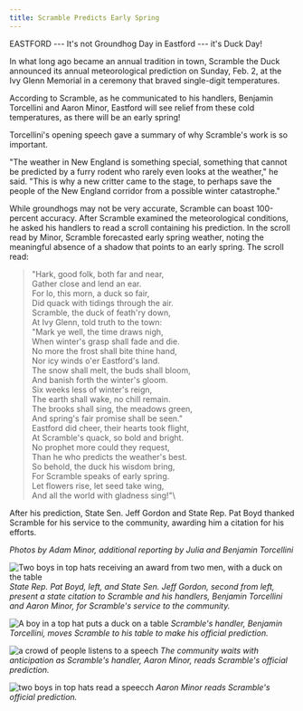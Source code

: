 ```yaml
---
title: Scramble Predicts Early Spring
---
```


EASTFORD --- It's not Groundhog Day in Eastford --- it's Duck Day!

In what long ago became an annual tradition in town, Scramble the Duck
announced its annual meteorological prediction on Sunday, Feb. 2, at the
Ivy Glenn Memorial in a ceremony that braved single-digit temperatures.

According to Scramble, as he communicated to his handlers, Benjamin
Torcellini and Aaron Minor, Eastford will see relief from these cold
temperatures, as there will be an early spring!

Torcellini's opening speech gave a summary of why Scramble's work is
so important.

"The weather in New England is something special, something that cannot
be predicted by a furry rodent who rarely even looks at the weather," he
said. "This is why a new critter came to the stage, to perhaps save the
people of the New England corridor from a possible winter catastrophe."

While groundhogs may not be very accurate, Scramble can boast
100-percent accuracy. After Scramble examined the meteorological
conditions, he asked his handlers to read a scroll containing his
prediction. In the scroll read by Minor, Scramble forecasted early
spring weather, noting the meaningful absence of a shadow that points to
an early spring. The scroll read:

> "Hark, good folk, both far and near,\
> Gather close and lend an ear.\
> For lo, this morn, a duck so fair,\
> Did quack with tidings through the air.\
> Scramble, the duck of feath'ry down,\
> At Ivy Glenn, told truth to the town:\
> "Mark ye well, the time draws nigh,\
> When winter's grasp shall fade and die.\
> No more the frost shall bite thine hand,\
> Nor icy winds o'er Eastford's land.\
> The snow shall melt, the buds shall bloom,\
> And banish forth the winter's gloom.\
> Six weeks less of winter's reign,\
> The earth shall wake, no chill remain.\
> The brooks shall sing, the meadows green,\
> And spring's fair promise shall be seen."\
> Eastford did cheer, their hearts took flight,\
> At Scramble's quack, so bold and bright.\
> No prophet more could they request,\
> Than he who predicts the weather's best.\
> So behold, the duck his wisdom bring,\
> For Scramble speaks of early spring.\
> Let flowers rise, let seed take wing,\
> And all the world with gladness sing!"\

After his prediction, State Sen. Jeff Gordon and State Rep. Pat Boyd
thanked Scramble for his service to the community, awarding him a
citation for his efforts.

*Photos by Adam Minor, additional reporting by Julia and Benjamin
Torcellini*

![Two boys in top hats receiving an award from two men, with a duck on the table](/assets/images/33-5-scramble-1.jpg)
*State Rep. Pat Boyd, left, and State Sen. Jeff Gordon, second from left,
present a state citation to Scramble and his handlers, Benjamin
Torcellini and Aaron Minor, for Scramble's service to the community.*

![A boy in a top hat puts a duck on a table](/assets/images/33-5-scramble-5.jpg)
*Scramble's handler, Benjamin Torcellini, moves Scramble to his table to
make his official prediction.*

![a crowd of people listens to a speech](/assets/images/33-5-scramble-7.jpg)
*The community waits with anticipation as Scramble's handler, Aaron
Minor, reads Scramble's official prediction.*

![two boys in top hats read a speecch](/assets/images/33-5-scramble-9.jpg)
*Aaron Minor reads Scramble's official prediction.*
